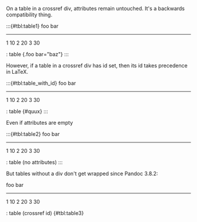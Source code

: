 On a table in a crossref div, attributes remain untouched. It's a backwards compatibility thing.

:::{#tbl:table1}
foo   bar
----- -----
1     10
2     20
3     30

: table {.foo bar="baz"}
:::

However, if a table in a crossref div has id set, then its id takes precedence in LaTeX.

:::{#tbl:table_with_id}
foo   bar
----- -----
1     10
2     20
3     30

: table {#quux}
:::

Even if attributes are empty

:::{#tbl:table2}
foo   bar
----- -----
1     10
2     20
3     30

: table (no attributes)
:::

But tables without a div don't get wrapped since Pandoc 3.8.2:

foo   bar
----- -----
1     10
2     20
3     30

: table (crossref id) {#tbl:table3}
